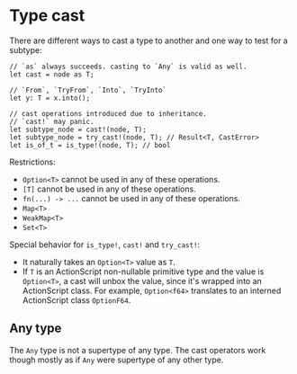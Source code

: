 # Type cast

There are different ways to cast a type to another and one way to test for a subtype:

```
// `as` always succeeds. casting to `Any` is valid as well.
let cast = node as T;

// `From`, `TryFrom`, `Into`, `TryInto`
let y: T = x.into();

// cast operations introduced due to inheritance.
// `cast!` may panic.
let subtype_node = cast!(node, T);
let subtype_node = try_cast!(node, T); // Result<T, CastError>
let is_of_t = is_type!(node, T); // bool
```

Restrictions:

- `Option<T>` cannot be used in any of these operations.
- `[T]` cannot be used in any of these operations.
- `fn(...) -> ...` cannot be used in any of these operations.
- `Map<T>`
- `WeakMap<T>`
- `Set<T>`

Special behavior for `is_type!`, `cast!` and `try_cast!`:

- It naturally takes an `Option<T>` value as `T`.
- If `T` is an ActionScript non-nullable primitive type and the value is `Option<T>`, a cast will unbox the value, since it's wrapped into an ActionScript class. For example, `Option<f64>` translates to an interned ActionScript class `OptionF64`.

## Any type

The `Any` type is not a supertype of any type. The cast operators work though mostly as if `Any` were supertype of any other type.